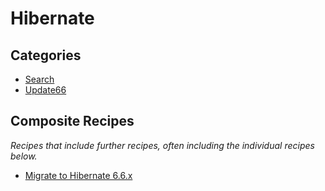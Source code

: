 # Hibernate

## Categories

* [Search](/recipes/recipe/hibernate/search)
* [Update66](/recipes/recipe/hibernate/update66)

## Composite Recipes

_Recipes that include further recipes, often including the individual recipes below._

* [Migrate to Hibernate 6.6.x](./migratetohibernate66.md)


